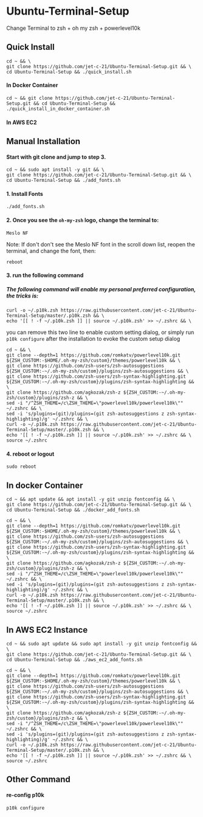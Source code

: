 # Ubuntu-Terminal-Setup

Change Terminal to zsh + oh my zsh + powerlevel10k

## Quick Install

```shell
cd ~ && \
git clone https://github.com/jet-c-21/Ubuntu-Terminal-Setup.git && \
cd Ubuntu-Terminal-Setup && ./quick_install.sh
```

#### In Docker Container
```shell
cd ~ && git clone https://github.com/jet-c-21/Ubuntu-Terminal-Setup.git && cd Ubuntu-Terminal-Setup && ./quick_install_in_docker_container.sh
```

#### In AWS EC2

## Manual Installation

#### Start with git clone and jump to step 3.

```shell
cd ~ && sudo apt install -y git && \
git clone https://github.com/jet-c-21/Ubuntu-Terminal-Setup.git && \
cd Ubuntu-Terminal-Setup && ./add_fonts.sh 
```

#### 1. Install Fonts

```shell
./add_fonts.sh
```

#### 2. Once you see the ```oh-my-zsh``` logo, change the terminal to:

```shell
Meslo NF
```

Note: If don't don't see the Meslo NF font in the scroll down list, reopen the terminal, and change the font, then:

```
reboot
```

#### 3. run the following command

##### The following command will enable my personal preferred configuration, the tricks is:

```shell
curl -o ~/.p10k.zsh https://raw.githubusercontent.com/jet-c-21/Ubuntu-Terminal-Setup/master/.p10k.zsh && \
echo '[[ ! -f ~/.p10k.zsh ]] || source ~/.p10k.zsh' >> ~/.zshrc && \
```

you can remove this two line to enable custom setting dialog, or simply run `p10k configure` after the installation to
evoke the custom setup dialog

```shell
cd ~ && \
git clone --depth=1 https://github.com/romkatv/powerlevel10k.git ${ZSH_CUSTOM:-$HOME/.oh-my-zsh/custom}/themes/powerlevel10k && \
git clone https://github.com/zsh-users/zsh-autosuggestions ${ZSH_CUSTOM:-~/.oh-my-zsh/custom}/plugins/zsh-autosuggestions && \
git clone https://github.com/zsh-users/zsh-syntax-highlighting.git ${ZSH_CUSTOM:-~/.oh-my-zsh/custom}/plugins/zsh-syntax-highlighting && \
git clone https://github.com/agkozak/zsh-z ${ZSH_CUSTOM:-~/.oh-my-zsh/custom}/plugins/zsh-z && \
sed -i "/^ZSH_THEME=/c\ZSH_THEME=\"powerlevel10k/powerlevel10k\"" ~/.zshrc && \
sed -i 's/plugins=(git)/plugins=(git zsh-autosuggestions z zsh-syntax-highlighting)/g' ~/.zshrc && \
curl -o ~/.p10k.zsh https://raw.githubusercontent.com/jet-c-21/Ubuntu-Terminal-Setup/master/.p10k.zsh && \
echo '[[ ! -f ~/.p10k.zsh ]] || source ~/.p10k.zsh' >> ~/.zshrc && \
source ~/.zshrc
```

#### 4. reboot or logout

```shell
sudo reboot
```

## In docker Container

```shell
cd ~ && apt update && apt install -y git unzip fontconfig && \
git clone https://github.com/jet-c-21/Ubuntu-Terminal-Setup.git && \
cd Ubuntu-Terminal-Setup && ./docker_add_fonts.sh 
```

```shell
cd ~ && \
git clone --depth=1 https://github.com/romkatv/powerlevel10k.git ${ZSH_CUSTOM:-$HOME/.oh-my-zsh/custom}/themes/powerlevel10k && \
git clone https://github.com/zsh-users/zsh-autosuggestions ${ZSH_CUSTOM:-~/.oh-my-zsh/custom}/plugins/zsh-autosuggestions && \
git clone https://github.com/zsh-users/zsh-syntax-highlighting.git ${ZSH_CUSTOM:-~/.oh-my-zsh/custom}/plugins/zsh-syntax-highlighting && \
git clone https://github.com/agkozak/zsh-z ${ZSH_CUSTOM:-~/.oh-my-zsh/custom}/plugins/zsh-z && \
sed -i "/^ZSH_THEME=/c\ZSH_THEME=\"powerlevel10k/powerlevel10k\"" ~/.zshrc && \
sed -i 's/plugins=(git)/plugins=(git zsh-autosuggestions z zsh-syntax-highlighting)/g' ~/.zshrc && \
curl -o ~/.p10k.zsh https://raw.githubusercontent.com/jet-c-21/Ubuntu-Terminal-Setup/master/.p10k.zsh && \
echo '[[ ! -f ~/.p10k.zsh ]] || source ~/.p10k.zsh' >> ~/.zshrc && \
source ~/.zshrc
```

## In AWS EC2 Instance

```shell
cd ~ && sudo apt update && sudo apt install -y git unzip fontconfig && \
git clone https://github.com/jet-c-21/Ubuntu-Terminal-Setup.git && \
cd Ubuntu-Terminal-Setup && ./aws_ec2_add_fonts.sh
```

```shell
cd ~ && \
git clone --depth=1 https://github.com/romkatv/powerlevel10k.git ${ZSH_CUSTOM:-$HOME/.oh-my-zsh/custom}/themes/powerlevel10k && \
git clone https://github.com/zsh-users/zsh-autosuggestions ${ZSH_CUSTOM:-~/.oh-my-zsh/custom}/plugins/zsh-autosuggestions && \
git clone https://github.com/zsh-users/zsh-syntax-highlighting.git ${ZSH_CUSTOM:-~/.oh-my-zsh/custom}/plugins/zsh-syntax-highlighting && \
git clone https://github.com/agkozak/zsh-z ${ZSH_CUSTOM:-~/.oh-my-zsh/custom}/plugins/zsh-z && \
sed -i "/^ZSH_THEME=/c\ZSH_THEME=\"powerlevel10k/powerlevel10k\"" ~/.zshrc && \
sed -i 's/plugins=(git)/plugins=(git zsh-autosuggestions z zsh-syntax-highlighting)/g' ~/.zshrc && \
curl -o ~/.p10k.zsh https://raw.githubusercontent.com/jet-c-21/Ubuntu-Terminal-Setup/master/.p10k.zsh && \
echo '[[ ! -f ~/.p10k.zsh ]] || source ~/.p10k.zsh' >> ~/.zshrc && \
source ~/.zshrc
```

## Other Command

#### re-config p10k

```shell
p10k configure
```
